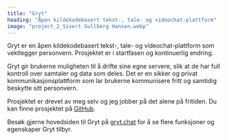 ```yaml
---
title: "Gryt"
heading: "Åpen kildekodebasert tekst-, tale- og videochat-plattform"
image: "project_2_Sivert Gullberg Hansen.webp"
---
```


Gryt er en åpen kildekodebasert tekst-, tale- og videochat-plattform som vektlegger personvern. Prosjektet er i startfasen og kontinuerlig endring.

Gryt gir brukerne muligheten til å drifte sine egne servere, slik at de har full kontroll over samtaler og data som deles. Det er en sikker og privat kommunikasjonsplattform som lar brukerne kommunisere fritt og samtidig beskytte sitt personvern.

Prosjektet er drevet av meg selv og jeg jobber på det alene på fritiden. Du kan finne prosjektet på <a href='https://github.com/Gryt-chat'>GitHub</a>.

Besøk gjerne hovedsiden til Gryt på <a target='_blank' href='https://gryt.chat/'>gryt.chat</a> for å se flere funksjoner og egenskaper Gryt tilbyr.

